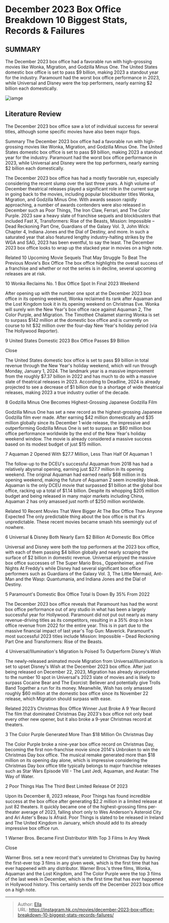 # December 2023 Box Office Breakdown 10 Biggest Stats, Records &amp; Failures


## SUMMARY 


 The December 2023 box office had a favorable run with high-grossing movies like Wonka, Migration, and Godzilla Minus One. 
 The United States domestic box office is set to pass $9 billion, making 2023 a standout year for the industry. 
 Paramount had the worst box office performance in 2023, while Universal and Disney were the top performers, nearly earning $2 billion each domestically. 

![iamge](https://static1.srcdn.com/wordpress/wp-content/uploads/2023/12/december-2023-box-office-breakdown-records-stats.jpg)

## Literature Review
The December 2023 box office saw a lot of individual success for several titles, although some specific movies have also been major flops. 

Summary
 The December 2023 box office had a favorable run with high-grossing movies like Wonka, Migration, and Godzilla Minus One. 
 The United States domestic box office is set to pass $9 billion, making 2023 a standout year for the industry. 
 Paramount had the worst box office performance in 2023, while Universal and Disney were the top performers, nearly earning $2 billion each domestically. 




The December 2023 box office has had a mostly favorable run, especially considering the recent slump over the last three years. A high volume of December theatrical releases played a significant role in the current surge in going back to the movies, including popular blockbuster titles Wonka, Migration, and Godzilla Minus One. With awards season rapidly approaching, a number of awards contenders were also released in December such as Poor Things, The Iron Claw, Ferrari, and The Color Purple.
2023 saw a heavy slate of franchise sequels and blockbusters that included Fast X, Transformers: Rise of the Beasts, Mission: Impossible – Dead Reckoning Part One, Guardians of the Galaxy Vol. 3, John Wick: Chapter 4, Indiana Jones and the Dial of Destiny, and more. In such a saturated year that also featured lengthy industry-halting strikes by the WGA and SAG, 2023 has been eventful, to say the least. The December 2023 box office looks to wrap up the stacked year in movies on a high note.
            
Related
 10 Upcoming Movie Sequels That May Struggle To Beat The Previous Movie&#39;s Box Office 
The box office highlights the overall success of a franchise and whether or not the series is in decline, several upcoming releases are at risk.







 10  Wonka Reclaims No. 1 Box Office Spot In Final 2023 Weekend 
        

After opening up with the number one spot at the December 2023 box office in its opening weekend, Wonka reclaimed its rank after Aquaman and the Lost Kingdom took it in its opening weekend on Christmas Eve. Wonka will surely win the New Year&#39;s box office race against Aquaman 2, The Color Purple, and Migration. The Timotheé Chalamet starring Wonka is set to surpass $142 million at the domestic box office and is currently on course to hit $32 million over the four-day New Year&#39;s holiday period (via The Hollywood Reporter).


 9  United States Domestic 2023 Box Office Passes $9 Billion 


Close







The United States domestic box office is set to pass $9 billion in total revenue through the New Year&#39;s holiday weekend, which will run through Monday, January 1, 2024. The landmark year is a massive improvement from the roughly $7.37 billion in 2022 and has much to do with a massive slate of theatrical releases in 2023. According to Deadline, 2024 is already projected to see a decrease of $1 billion due to a shortage of wide theatrical releases, making 2023 a true industry outlier of the decade.


 8  Godzilla Minus One Becomes Highest-Grossing Japanese Godzilla Film 
        

Godzilla Minus One has set a new record as the highest-grossing Japanese Godzilla film ever made. After earning $42 million domestically and $35 million globally since its December 1 wide release, the impressive and outperforming Godzilla Minus One is set to surpass an $80 million box office performance worldwide by the end of the New Year&#39;s holiday weekend window. The movie is already considered a massive success based on its modest budget of just $15 million.


 7  Aquaman 2 Opened With $27.7 Million, Less Than Half Of Aquaman 1 
        

The follow-up to the DCEU&#39;s successful Aquaman from 2018 has had a relatively abysmal opening, earning just $27.7 million in its opening weekend. The original Aquaman had earned nearly $68 million in its opening weekend, making the future of Aquaman 2 seem incredibly bleak. Aquaman is the only DCEU movie that surpassed $1 billion at the global box office, racking up a total of $1.14 billion. Despite its whopping $205 million budget and being released in many major markets including China, Aquaman 2 has only amassed just north of $250 million worldwide.
            
Related
 10 Recent Movies That Were Bigger At The Box Office Than Anyone Expected 
The only predictable thing about the box office is that it&#39;s unpredictable. These recent movies became smash hits seemingly out of nowhere.






 6  Universal &amp; Disney Both Nearly Earn $2 Billion At Domestic Box Office 
        

Universal and Disney were both the top performers at the 2023 box office, with each of them passing $4 billion globally and nearly scraping the surface of $2 billion in domestic revenue. Universal enjoyed the massive box office successes of The Super Mario Bros., Oppenheimer, and Five Nights At Freddy&#39;s while Disney had several significant box office performers such as Guardians of the Galaxy Vol. 3, The Little Mermaid, Ant-Man and the Wasp: Quantumania, and Indiana Jones and the Dial of Destiny.


 5  Paramount&#39;s Domestic Box Office Total Is Down By 35% From 2022 
        

The December 2023 box office reveals that Paramount has had the worst box office performance out of any studio in what has been a largely successful year for Hollywood. Paramount did not put out nearly as many revenue-driving titles as its competitors, resulting in a 35% drop in box office revenue from 2022 for the entire year. This is in part due to the massive financial impact of last year&#39;s Top Gun: Maverick. Paramount&#39;s most successful 2023 titles include Mission: Impossible – Dead Reckoning Part One and Transformers: Rise of the Beasts.


 4  Universal/Illumination&#39;s Migration Is Poised To Outperform Disney&#39;s Wish 
        

The newly-released animated movie Migration from Universal/Illumination is set to upset Disney&#39;s Wish at the December 2023 box office. After just being released on December 22, 2023, Migration has already skyrocketed to the number 10 spot in Universal&#39;s 2023 slate of movies and is likely to surpass Cocaine Bear and The Exorcist: Believer and potentially give Trolls Band Together a run for its money. Meanwhile, Wish has only amassed roughly $60 million at the domestic box office since its November 22 release, which Migration should surpass with ease.
            
Related
 2023’s Christmas Box Office Winner Just Broke A 9 Year Record 
The film that dominated Christmas Day 2023&#39;s box office not only beat every other new opener, but it also broke a 9-year Christmas record at theaters.






 3  The Color Purple Generated More Than $18 Million On Christmas Day 
        

The Color Purple broke a nine-year box office record on Christmas Day, becoming the first non-franchise movie since 2014&#39;s Unbroken to win the Christmas Day box office. The musical remake generated more than $18 million on its opening day alone, which is impressive considering the Christmas Day box office title typically belongs to major franchise releases such as Star Wars Episode VIII - The Last Jedi, Aquaman, and Avatar: The Way of Water.


 2  Poor Things Has The Third Best Limited Release Of 2023 
        

Upon its December 8, 2023 release, Poor Things has found incredible success at the box office after generating $2.2 million in a limited release at just 82 theaters. It quickly became one of the highest-grossing films per-theater average of 2023, falling short only to Wes Anderson&#39;s Asteroid City and Ari Aster&#39;s Beau Is Afraid. Poor Things is slated to be released in Ireland and The United Kingdom in January, which should add to its already impressive box office run.


 1  Warner Bros. Became First Distributor With Top 3 Films In Any Week 


Close







Warner Bros. set a new record that&#39;s unrelated to Christmas Day by having the first-ever top 3 films in any given week, which is the first time that has ever happened with any distributor. Warner Bros.&#39;s three films, Wonka, Aquaman and the Lost Kingdom, and The Color Purple were the top 3 films of the last week in December, which is the first time that has ever happened in Hollywood history. This certainly sends off the December 2023 box office on a high note. 

---

> Author: [Ella](https://instagram.hk.cn/)  
> URL: https://instagram.hk.cn/movies/december-2023-box-office-breakdown-10-biggest-stats-records-failures/  

